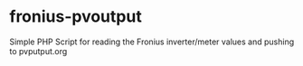 # fronius-pvoutput
Simple PHP Script for reading the Fronius inverter/meter values and pushing to pvputput.org
